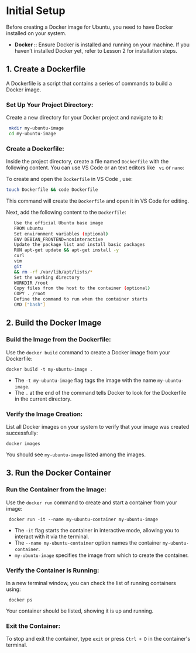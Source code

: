 
# Initial Setup

Before creating a Docker image for Ubuntu, you need to have Docker installed on your system.

-   **Docker :**: Ensure Docker is installed and running on your machine. If you haven’t installed Docker yet, refer to Lesson 2 for installation steps.

## 1\. Create a Dockerfile

A Dockerfile is a script that contains a series of commands to build a Docker image.

###  **Set Up Your Project Directory**:

Create a new directory for your Docker project and navigate to it:
 
 ```bash 
  mkdir my-ubuntu-image
  cd my-ubuntu-image
```
	

### **Create a Dockerfile**:
Inside the project directory, create a file named `Dockerfile` with the following content. You can use VS Code or an text editors like ` vi` or `nano`:

To create and open the `Dockerfile` in VS Code , use:

```bash
touch Dockerfile && code Dockerfile
```
	
This command will create the `Dockerfile` and open it in VS Code for editing.

Next, add the following content to the `Dockerfile`:

 ```bash
	Use the official Ubuntu base image  
	FROM ubuntu  
	Set environment variables (optional)  
	ENV DEBIAN_FRONTEND=noninteractive  
	Update the package list and install basic packages  
	RUN apt-get update && apt-get install -y  
	curl  
	vim  
	git  
	&& rm -rf /var/lib/apt/lists/*  
	Set the working directory  
	WORKDIR /root  
	Copy files from the host to the container (optional)  
	COPY . /root  
	Define the command to run when the container starts  
	CMD ["bash"] 
```	

## 2\. Build the Docker Image


###  **Build the Image from the Dockerfile**:
Use the `docker build` command to create a Docker image from your Dockerfile:

	docker build -t my-ubuntu-image .
-   The  `-t my-ubuntu-image`  flag tags the image with the name  `my-ubuntu-image`.
-   The  `.`  at the end of the command tells Docker to look for the Dockerfile in the current directory.

### **Verify the Image Creation**:

List all Docker images on your system to verify that your image was created successfully:

	
	docker images
You should see `my-ubuntu-image` listed among the images.

## 3\. **Run the Docker Container**

###  **Run the Container from the Image**:
Use the  `docker run`  command to create and start a container from your image:

	 docker run -it --name my-ubuntu-container my-ubuntu-image

-   The  `-it`  flag starts the container in interactive mode, allowing you to interact with it via the terminal.
-   The  `--name my-ubuntu-container`  option names the container  `my-ubuntu-container`.
-   `my-ubuntu-image`  specifies the image from which to create the container.

### **Verify the Container is Running**:
 
 In a new terminal window, you can check the list of running containers using:

	 docker ps

Your container should be listed, showing it is up and running.

### **Exit the Container**:

To stop and exit the container, type `exit` or press `Ctrl + D` in the container's terminal.
<!--stackedit_data:
eyJoaXN0b3J5IjpbLTE1NDIwMTg5OTAsNjA4ODE1MzE1LDEwMj
IyMjQ1NDRdfQ==
-->